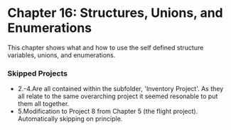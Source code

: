 # Chapter 16: Structures, Unions, and Enumerations
This chapter shows what and how to use the self defined structure variables, unions, and enumerations. 

### Skipped Projects
* 2.-4.Are all contained within the subfolder, 'Inventory Project'. As they all relate to the same overarching project it seemed resonable to put them all together.
* 5.Modification to Project 8 from Chapter 5 (the flight project). Automatically skipping on principle. 